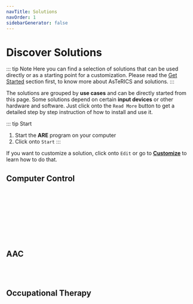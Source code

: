 ```yaml
---
navTitle: Solutions
navOrder: 1
sidebarGenerator: false
---
```


# Discover Solutions

::: tip Note
Here you can find a selection of solutions that can be used directly or as a starting point for a customization. Please read the [Get Started](/get-started/) section first, to know more about AsTeRICS and solutions.
:::

The solutions are grouped by **use cases** and can be directly started from this page. Some solutions depend on certain **input devices** or other hardware and software. Just click onto the ```Read More``` button to get a detailed step by step instruction of how to install and use it.

::: tip Start
1. Start the **ARE** program on your computer
2. Click onto `Start`
:::

If you want to customize a solution, click onto `Edit` or go to [**Customize**](/customize/) to learn how to do that.

## Computer Control

<Model left
    title="Camera Mouse"
    :tags='[{href:"", text:"webcam"}]'
    :os='["Windows", "Linux", "macOS"]'
    description="Mouse control according to your head movements with configurable settings."
    image="/assets/img/face-shutterstock_717365779.jpg"
    model="https://raw.githubusercontent.com/asterics/AsTeRICS/gh-pages/webapps/asterics-camerainput-cameramouse/models/XFaceTrackerMouse(WLM).acs"
    webapp="http://asterics.github.io/AsTeRICS/webapps/startpage/#submenuSolutionDemos:asterics-camerainput-cameramouse"
    docs="/solutions/Camera-Mouse.html"
/>

<br/><br/>

<Model
    title="Eye Tracking Mouse"
    :tags='[{href:"https://gaming.tobii.com/product/tobii-eye-tracker-4c/", text:"eye-tracker"}]'
    :os='["Windows"]'
    description="Mouse control by eye tracking with configurable settings."
    image="/assets/img/eye-tracking-shutterstock_195898592.jpg"
    model="https://raw.githubusercontent.com/asterics/AsTeRICS/gh-pages/webapps/asterics-camerainput-eyecontrol/models/EyeControlledMouse(W).acs"
    webapp="http://asterics.github.io/AsTeRICS/webapps/startpage/#submenuSolutionDemos:asterics-camerainput-eyecontrol"
    docs="/solutions/Eye-Tracking-Mouse.html"
/>

<br/><br/>

<Model left
    title="Switch-controlled Mouse"
    :tags='[{href:"https://www.asterics-foundation.org/projects/fabi/", text:"switch"}]'
    description="Provides mouse control using AT switches."
    image="/assets/img/fabi-switches.jpg"
    model="https://raw.githubusercontent.com/asterics/AsTeRICS/master/bin/ARE/models/useCaseDemos/mouseControl/crosshairCursorControl_2keys_wraparound.acs"
    docs="/solutions/Switch-Mouse.html"
/>

<br/><br/>

## AAC

<Model
    title="Basic AAC Grid"
    :tags='[]'
    description="Basic communication and simple on-screen keyboard with speech synthesis."
    image="/assets/img/AsTeRICS-Ergo_Grid_en-1-768x592.jpg"
    grid="grid-data-1539356163042-54"
    docs="/solutions/AAC-Basic.html"
/>

<br/><br/>

## Occupational Therapy

<Model left
    title="Sounds by Head Movement"
    :tags='[{href:"", text:"webcam"}]'
    description="Creates sounds according to head movement."
    image="/assets/img/sound-shutterstock_761313844.jpg"
    model="https://raw.githubusercontent.com/asterics/AsTeRICS/master/bin/ARE/models/HeadSound.acs"
    docs="/solutions/Head-Sound.html"
/>

<br/><br/>